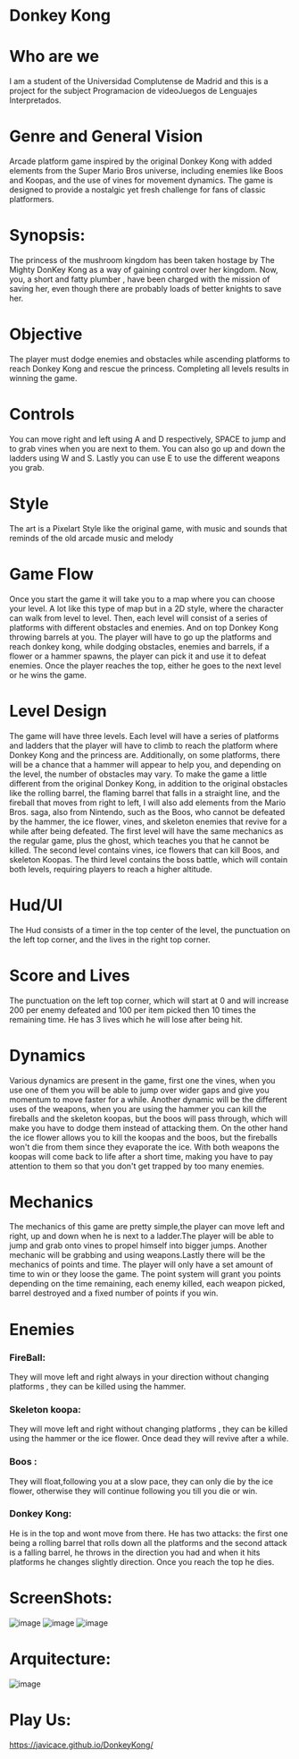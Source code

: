 # Donkey Kong 

# Who are we
I am a student of the Universidad Complutense de Madrid and this is a project for the subject Programacion de videoJuegos de Lenguajes Interpretados.

# Genre and General Vision
Arcade platform game inspired by the original Donkey Kong with added elements from the Super Mario Bros universe, including enemies like Boos and Koopas, and the use of vines for movement dynamics. The game is designed to provide a nostalgic yet fresh challenge for fans of classic platformers.

# Synopsis: 
The princess of the mushroom kingdom has been taken hostage by The Mighty DonKey Kong as a way of gaining control over her kingdom. Now, you, a short and fatty plumber , have been charged with the mission of saving her, even though there are probably loads of better knights to save her.

# Objective
The player must dodge enemies and obstacles while ascending platforms to reach Donkey Kong and rescue the princess. Completing all levels results in winning the game.

# Controls
You can move right and left using A and D respectively, SPACE to jump and to grab vines when you are next to them. You can also go up and down the ladders using W and S. Lastly you can use E to use the different weapons you grab.


# Style
The art is a Pixelart Style like the original game, with music and sounds that reminds of the old arcade music and melody


# Game Flow 
Once you start the game it will take you to a map where you can choose your level.
A lot like this type of map but in a 2D style, where the character can walk from level to level. 
Then, each level will consist of a series of platforms with different obstacles and enemies. And on top Donkey Kong throwing barrels at you. The player will have to go up the platforms and reach donkey kong, while dodging obstacles, enemies and barrels, if a flower or a hammer spawns, the player can pick it and use it to defeat enemies. Once the player reaches the top, either he goes to the next level or he wins the game. 


# Level Design
The game will have three levels. Each level will have a series of platforms and ladders that the player will have to climb to reach the platform where Donkey Kong and the princess are. Additionally, on some platforms, there will be a chance that a hammer will appear to help you, and depending on the level, the number of obstacles may vary. To make the game a little different from the original Donkey Kong, in addition to the original obstacles like the rolling barrel, the flaming barrel that falls in a straight line, and the fireball that moves from right to left, I will also add elements from the Mario Bros. saga, also from Nintendo, such as the Boos, who cannot be defeated by the hammer, the ice flower, vines, and skeleton enemies that revive for a while after being defeated. The first level will have the same mechanics as the regular game, plus the ghost, which teaches you that he cannot be killed. The second level contains vines, ice flowers that can kill Boos, and skeleton Koopas. The third level contains the boss battle, which will contain both levels, requiring players to reach a higher altitude.

# Hud/UI
The Hud consists of a timer in the top center of the level, the punctuation on the left top corner, and the lives in the right top corner.

# Score and Lives
The punctuation on the left top corner, which will start at 0 and will increase 200 per enemy defeated and 100 per item picked then 10 times the remaining time. He has 3 lives which he will lose after being hit. 


# Dynamics
Various dynamics are present in the game, first one the vines, when you use one of them you will be able to jump over wider gaps and give you momentum to move faster for a while. Another dynamic will be the different uses of the weapons, when you are using the hammer you can kill the fireballs and the skeleton koopas, but the boos will pass through, which will make you have to dodge them instead of attacking them. On the other hand the ice flower allows you to kill the koopas and the boos, but the fireballs won't die from them since they evaporate the ice. With both weapons the koopas will come back to life after a short time, making you have to pay attention to them so that you don't get trapped by too many enemies.  


# Mechanics
The mechanics of this game are pretty simple,the player can move left and right, up and down when he is next to a ladder.The player will be able to jump and grab onto vines to propel himself into bigger jumps. Another mechanic will be grabbing and using weapons.Lastly there will be the mechanics of points and time. The player will only have a set amount of time to win or they loose the game. The point system will grant you points depending on the time remaining, each enemy killed, each weapon picked, barrel destroyed and a fixed number of points if you win.


# Enemies
### FireBall: 
They will move left and right always in your direction without changing platforms , they can be killed using the hammer. 


### Skeleton koopa: 
They will move left and right without changing platforms , they can be killed using the hammer or the ice flower. Once dead they will revive after a while.


### Boos : 
They will float,following you at a slow pace, they can only die by the ice flower, otherwise they will continue following you till you die or win.



### Donkey Kong: 
He is in the top and wont move from there. He has two attacks: the first one being a rolling barrel that rolls down all the platforms and the second attack is a falling barrel, he throws in the direction you had and when it hits platforms he changes slightly direction. Once you reach the top he dies.

# ScreenShots: 
![image](https://github.com/user-attachments/assets/30879933-0f1f-4ec3-be20-234c5555de90)
![image](https://github.com/user-attachments/assets/d5201bbe-c3cf-432a-a5b9-98e8e5dadef6)
![image](https://github.com/user-attachments/assets/b14e722c-3718-4464-a1b7-b09f5a3df1be)

# Arquitecture: 
![image](https://github.com/user-attachments/assets/8719481c-d1d5-4cf7-8d22-106e294a46e8)

# Play Us: 
https://javicace.github.io/DonkeyKong/
